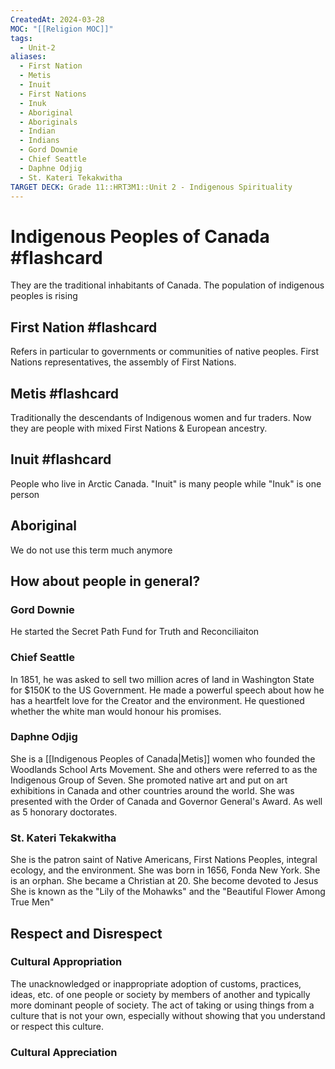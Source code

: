 ```yaml
---
CreatedAt: 2024-03-28
MOC: "[[Religion MOC]]"
tags:
  - Unit-2
aliases:
  - First Nation
  - Metis
  - Inuit
  - First Nations
  - Inuk
  - Aboriginal
  - Aboriginals
  - Indian
  - Indians
  - Gord Downie
  - Chief Seattle
  - Daphne Odjig
  - St. Kateri Tekakwitha
TARGET DECK: Grade 11::HRT3M1::Unit 2 - Indigenous Spirituality
---
```


# Indigenous Peoples of Canada #flashcard 
They are the traditional inhabitants of Canada. The population of indigenous peoples is rising
<!--ID: 1718379550351-->


## First Nation #flashcard 
Refers in particular to governments or communities of native peoples.
First Nations representatives, the assembly of First Nations. 
<!--ID: 1718379550362-->


## Metis #flashcard 
Traditionally the descendants of Indigenous women and fur traders. Now they are people with mixed First Nations & European ancestry. 
<!--ID: 1718379550372-->


## Inuit #flashcard 
People who live in Arctic Canada. "Inuit" is many people while "Inuk" is one person 
<!--ID: 1718379550384-->


## Aboriginal
We do not use this term much anymore

## How about people in general?
### Gord Downie
He started the Secret Path Fund for Truth and Reconciliaiton
### Chief Seattle
In 1851, he was asked to sell two million acres of land in Washington State for $150K to the US Government. He made a powerful speech about how he has a heartfelt love for the Creator and the environment. He questioned whether the white man would honour his promises. 
### Daphne Odjig
She is a [[Indigenous Peoples of Canada|Metis]] women who founded the Woodlands School Arts Movement. She and others were referred to as the Indigenous Group of Seven. She promoted native art and put on art exhibitions in Canada and other countries around the world. She was presented with the Order of Canada and Governor General's Award. As well as 5 honorary doctorates. 
### St. Kateri Tekakwitha
She is the patron saint of Native Americans, First Nations Peoples, integral ecology, and the environment. 
She was born in 1656, Fonda New York. She is an orphan. She became a Christian at 20. She become devoted to Jesus 
She is known as the "Lily of the Mohawks" and the "Beautiful Flower Among True Men"

## Respect and Disrespect
### Cultural Appropriation
The unacknowledged or inappropriate adoption of customs, practices, ideas, etc. of one people or society by members of another and typically more dominant people of society. 
The act of taking or using things from a culture that is not your own, especially without showing that you understand or respect this culture.
### Cultural Appreciation
